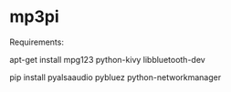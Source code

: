 # mp3pi

Requirements:

apt-get install mpg123 python-kivy libbluetooth-dev

pip install pyalsaaudio pybluez python-networkmanager


